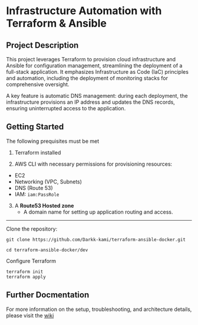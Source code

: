 # Infrastructure Automation with Terraform & Ansible

## Project Description
This project leverages Terraform to provision cloud infrastructure and Ansible for configuration management, streamlining the deployment of a full-stack application. It emphasizes Infrastructure as Code (IaC) principles and automation, including the deployment of monitoring stacks for comprehensive oversight.

A key feature is automatic DNS management: during each deployment, the infrastructure provisions an IP address and updates the DNS records, ensuring uninterrupted access to the application.

## Getting Started
The following prequisites must be met

1. Terraform installed

2. AWS CLI with necessary permissions for provisioning resources:
  * EC2
  * Networking (VPC, Subnets)
  * DNS (Route 53)
  * IAM: `iam:PassRole`

3. A **Route53 Hosted zone**
   * A domain name for setting up application routing and access.
***
Clone the repository:
```
git clone https://github.com/Darkk-kami/terraform-ansible-docker.git

cd terraform-ansible-docker/dev
```
Configure Terraform
```
terraform init
terraform apply
```

## Further Docmentation

For more information on the setup, troubleshooting, and architecture details, please visit the [wiki](https://github.com/Darkk-kami/terraform-ansible-docker/wiki)
